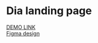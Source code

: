 # Dia landing page
[DEMO LINK](https://DariaVeretyak.github.io/Dia_layout/) <br/>
[Figma design](https://www.figma.com/file/7qwsWggv9BAxMi2VPhBuPr/Air-(formerly-Dia)?node-id=9138%3A35)
